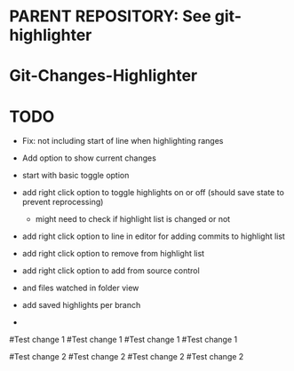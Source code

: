 # PARENT REPOSITORY: See git-highlighter

# Git-Changes-Highlighter

# TODO
* Fix: not including start of line when highlighting ranges

* Add option to show current changes

* start with basic toggle option
* add right click option to toggle highlights on or off (should save state to prevent reprocessing)
    * might need to check if highlight list is changed or not

* add right click option to line in editor for adding commits to highlight list

* add right click option to remove from highlight list

* add right click option to add from source control

* and files watched in folder view

* add saved highlights per branch

* 
#Test change 1
#Test change 1
#Test change 1
#Test change 1

#Test change 2
#Test change 2
#Test change 2
#Test change 2

